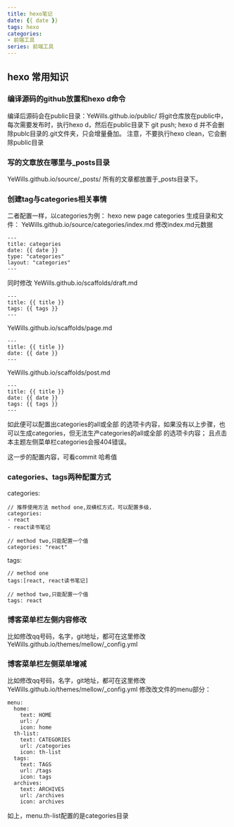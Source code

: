 ```yaml
---
title: hexo笔记
date: {{ date }}
tags: hexo
categories: 
- 前端工具
series: 前端工具
---
```


## hexo 常用知识

### 编译源码的github放置和hexo d命令
编译后源码会在public目录：YeWills.github.io/public/
将git仓库放在public中，
每次需要发布时，执行hexo d，然后在public目录下 git push;
hexo d 并不会删除publc目录的.git文件夹，只会增量叠加。
注意，不要执行hexo clean，它会删除public目录

### 写的文章放在哪里与_posts目录
YeWills.github.io/source/_posts/
所有的文章都放置于_posts目录下。

### 创建tag与categories相关事情
二者配置一样，以categories为例：
hexo new page categories
生成目录和文件：
YeWills.github.io/source/categories/index.md
修改index.md元数据
```
---
title: categories
date: {{ date }}
type: "categories"
layout: "categories"
---
```
同时修改
YeWills.github.io/scaffolds/draft.md
```
---
title: {{ title }}
tags: {{ tags }}
---
```
YeWills.github.io/scaffolds/page.md
```
---
title: {{ title }}
date: {{ date }}
---
```
YeWills.github.io/scaffolds/post.md
```
---
title: {{ title }}
date: {{ date }}
tags: {{ tags }}
---
```
如此便可以配置出categories的all或全部 的选项卡内容，如果没有以上步骤，也可以生成categories，但无法生产categories的all或全部 的选项卡内容；
且点击本主题左侧菜单栏categories会报404错误。

这一步的配置内容，可看commit 哈希值 

### categories、tags两种配置方式
categories:
```
// 推荐使用方法 method one,双横杠方式，可以配置多级，
categories: 
- react
- react读书笔记
```
```
// method two,只能配置一个值
categories: "react"
```

tags:
```
// method one
tags:[react, react读书笔记]
```
```
// method two,只能配置一个值
tags: react
```

### 博客菜单栏左侧内容修改
比如修改qq号码，名字，git地址，都可在这里修改YeWills.github.io/themes/mellow/_config.yml

### 博客菜单栏左侧菜单增减
比如修改qq号码，名字，git地址，都可在这里修改YeWills.github.io/themes/mellow/_config.yml
修改改文件的menu部分：
```
menu:
  home:
    text: HOME
    url: /
    icon: home
  th-list:
    text: CATEGORIES
    url: /categories
    icon: th-list
  tags:
    text: TAGS
    url: /tags
    icon: tags
  archives:
    text: ARCHIVES
    url: /archives
    icon: archives
```
如上，menu.th-list配置的是categories目录

